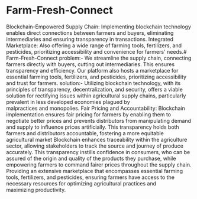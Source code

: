 # Farm-Fresh-Connect

Blockchain-Empowered Supply Chain: Implementing blockchain technology enables direct connections between farmers and buyers, eliminating intermediaries and ensuring transparency in transactions.
Integrated Marketplace: Also offering a wide range of farming tools, fertilizers, and pesticides, prioritizing accessibility and convenience for farmers' needs.# Farm-Fresh-Connect
problem:-
We streamline the supply chain, connecting farmers directly with buyers, cutting out intermediaries. This ensures transparency and efficiency. Our platform also hosts a marketplace for essential farming tools, fertilizers, and pesticides, prioritizing accessibility and trust for farmers.
solution:-
Utilizing blockchain technology, with its principles of transparency, decentralization, and security, offers a viable solution for rectifying issues within agricultural supply chains, particularly prevalent in less developed economies plagued by malpractices and monopolies.
Fair Pricing and Accountability: Blockchain implementation ensures fair pricing for farmers by enabling them to negotiate better prices and prevents distributors from manipulating demand and supply to influence prices artificially. This transparency holds both farmers and distributors accountable, fostering a more equitable agricultural market
Blockchain enhances traceability within the agriculture sector, allowing stakeholders to track the source and journey of produce accurately. This transparency instills confidence in consumers, who can be assured of the origin and quality of the products they purchase, while empowering farmers to command fairer prices throughout the supply chain.
Providing an extensive marketplace that encompasses essential farming tools, fertilizers, and pesticides, ensuring farmers have access to the necessary resources for optimizing agricultural practices and maximizing productivity.
